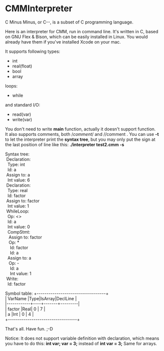 CMMInterpreter
==============
C Minus Minus, or C--, is a subset of C programming language.

Here is an interpreter for CMM, run in command line. It's written in C, based on GNU Flex &amp; Bison, which can be easily installed in Linux. You would already have them if you've installed Xcode on your mac.

It supports following types:
* int
* real(float)
* bool
* array

loops:
* while

and standard I/O:
* read(var)
* write(var)

You don't need to write **main** function, actually it doesn't support function. It also supports comments, both /*comment*/ and //comment .
You can use **-t** to let the interpreter print the **syntax tree**, but you may only put the sign at the last position of line like this: **./interpreter test2.cmm -s**

Syntax tree:<br>
&nbsp;Declaration:<br>
&nbsp;&nbsp;Type: int<br>
&nbsp;&nbsp;Id: a<br>
&nbsp;Assign to: a<br>
&nbsp;&nbsp;Int value: 6<br>
&nbsp;Declaration:<br>
&nbsp;&nbsp;Type: real<br>
&nbsp;&nbsp;Id: factor<br>
&nbsp;Assign to: factor<br>
&nbsp;&nbsp;Int value: 1<br>
&nbsp;WhileLoop:<br>
&nbsp;&nbsp;Op: <><br>
&nbsp;&nbsp;Id: a<br>
&nbsp;&nbsp;Int value: 0<br>
&nbsp;&nbsp;CompStmt:<br>
&nbsp;&nbsp;&nbsp;Assign to: factor<br>
&nbsp;&nbsp;&nbsp;Op: *<br>
&nbsp;&nbsp;&nbsp;&nbsp;Id: factor<br>
&nbsp;&nbsp;&nbsp;&nbsp;Id: a<br>
&nbsp;&nbsp;Assign to: a<br>
&nbsp;&nbsp;&nbsp;Op: -<br>
&nbsp;&nbsp;&nbsp;&nbsp;Id: a<br>
&nbsp;&nbsp;&nbsp;&nbsp;Int value: 1<br>
&nbsp;Write:<br>
&nbsp;&nbsp;Id: factor

Symbol table:
	+-----------------------------------+<br>
	|  VarName   |Type|IsArray|DeclLine |<br>
	|------------+----+-------+---------|<br>
	|  factor    |Real|   0   |    7    |<br>
	|  a         |Int |   0   |    4    |<br>
	+-----------------------------------+

That's all.  Have fun. ;-D

Notice: It does not support variable definition with declaration, which means you have to do this: **int var; var = 3;** instead of **int var = 3;** Same for arrays.